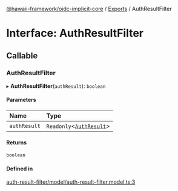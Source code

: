 [@hawaii-framework/oidc-implicit-core](../README.md) / [Exports](../modules.md) / AuthResultFilter

# Interface: AuthResultFilter

## Callable

### AuthResultFilter

▸ **AuthResultFilter**(`authResult`): `boolean`

#### Parameters

| Name | Type |
| :------ | :------ |
| `authResult` | `Readonly`<[`AuthResult`](authresult.md)\> |

#### Returns

`boolean`

#### Defined in

[auth-result-filter/model/auth-result-filter.model.ts:3](https://github.com/Q24/hawaii-packages/blob/dbaae5f/packages/oidc-implicit-core/src/auth-result-filter/model/auth-result-filter.model.ts#L3)
